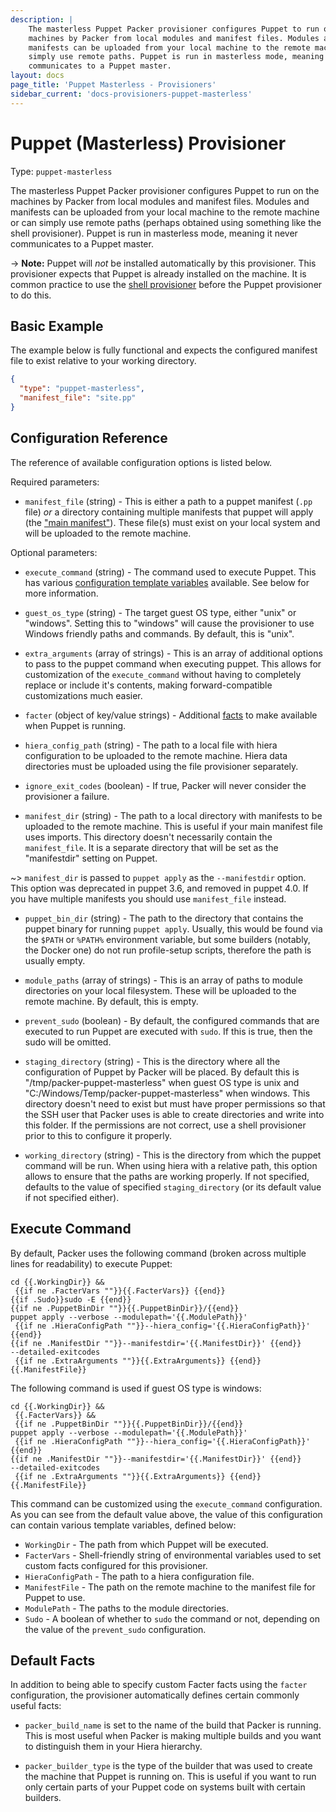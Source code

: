 ```yaml
---
description: |
    The masterless Puppet Packer provisioner configures Puppet to run on the
    machines by Packer from local modules and manifest files. Modules and
    manifests can be uploaded from your local machine to the remote machine or can
    simply use remote paths. Puppet is run in masterless mode, meaning it never
    communicates to a Puppet master.
layout: docs
page_title: 'Puppet Masterless - Provisioners'
sidebar_current: 'docs-provisioners-puppet-masterless'
---
```


# Puppet (Masterless) Provisioner

Type: `puppet-masterless`

The masterless Puppet Packer provisioner configures Puppet to run on the
machines by Packer from local modules and manifest files. Modules and manifests
can be uploaded from your local machine to the remote machine or can simply use
remote paths (perhaps obtained using something like the shell provisioner).
Puppet is run in masterless mode, meaning it never communicates to a Puppet
master.

-&gt; **Note:** Puppet will *not* be installed automatically by this
provisioner. This provisioner expects that Puppet is already installed on the
machine. It is common practice to use the [shell
provisioner](/docs/provisioners/shell.html) before the Puppet provisioner to do
this.

## Basic Example

The example below is fully functional and expects the configured manifest file
to exist relative to your working directory.

``` json
{
  "type": "puppet-masterless",
  "manifest_file": "site.pp"
}
```

## Configuration Reference

The reference of available configuration options is listed below.

Required parameters:

-   `manifest_file` (string) - This is either a path to a puppet manifest
    (`.pp` file) *or* a directory containing multiple manifests that puppet will
    apply (the ["main
    manifest"](https://docs.puppetlabs.com/puppet/latest/reference/dirs_manifest.html)).
    These file(s) must exist on your local system and will be uploaded to the
    remote machine.

Optional parameters:

-   `execute_command` (string) - The command used to execute Puppet. This has
    various [configuration template
    variables](/docs/templates/engine.html) available. See
    below for more information.

-   `guest_os_type` (string) - The target guest OS type, either "unix" or
    "windows". Setting this to "windows" will cause the provisioner to use
     Windows friendly paths and commands. By default, this is "unix".

-   `extra_arguments` (array of strings) - This is an array of additional options to
    pass to the puppet command when executing puppet. This allows for
    customization of the `execute_command` without having to completely replace
    or include it's contents, making forward-compatible customizations much
    easier.

-   `facter` (object of key/value strings) - Additional
    [facts](https://puppetlabs.com/facter) to make
    available when Puppet is running.

-   `hiera_config_path` (string) - The path to a local file with hiera
    configuration to be uploaded to the remote machine. Hiera data directories
    must be uploaded using the file provisioner separately.

-   `ignore_exit_codes` (boolean) - If true, Packer will never consider the
    provisioner a failure.

-   `manifest_dir` (string) - The path to a local directory with manifests to be
    uploaded to the remote machine. This is useful if your main manifest file
    uses imports. This directory doesn't necessarily contain the
    `manifest_file`. It is a separate directory that will be set as the
    "manifestdir" setting on Puppet.

~&gt; `manifest_dir` is passed to `puppet apply` as the `--manifestdir` option.
This option was deprecated in puppet 3.6, and removed in puppet 4.0. If you have
multiple manifests you should use `manifest_file` instead.

-   `puppet_bin_dir` (string) - The path to the directory that contains the puppet
    binary for running `puppet apply`. Usually, this would be found via the `$PATH`
    or `%PATH%` environment variable, but some builders (notably, the Docker one) do
    not run profile-setup scripts, therefore the path is usually empty.

-   `module_paths` (array of strings) - This is an array of paths to module
    directories on your local filesystem. These will be uploaded to the
    remote machine. By default, this is empty.

-   `prevent_sudo` (boolean) - By default, the configured commands that are
    executed to run Puppet are executed with `sudo`. If this is true, then the
    sudo will be omitted.

-   `staging_directory` (string) - This is the directory where all the configuration
    of Puppet by Packer will be placed. By default this is "/tmp/packer-puppet-masterless"
    when guest OS type is unix and "C:/Windows/Temp/packer-puppet-masterless" when windows.
    This directory doesn't need to exist but must have proper permissions so that the SSH
    user that Packer uses is able to create directories and write into this folder.
    If the permissions are not correct, use a shell provisioner prior to this to configure
    it properly.

-   `working_directory` (string) - This is the directory from which the puppet
    command will be run. When using hiera with a relative path, this option
    allows to ensure that the paths are working properly. If not specified,
    defaults to the value of specified `staging_directory` (or its default value
    if not specified either).

## Execute Command

By default, Packer uses the following command (broken across multiple lines for
readability) to execute Puppet:

```
cd {{.WorkingDir}} &&
 {{if ne .FacterVars ""}}{{.FacterVars}} {{end}}
{{if .Sudo}}sudo -E {{end}}
{{if ne .PuppetBinDir ""}}{{.PuppetBinDir}}/{{end}}
puppet apply --verbose --modulepath='{{.ModulePath}}'
 {{if ne .HieraConfigPath ""}}--hiera_config='{{.HieraConfigPath}}' {{end}}
{{if ne .ManifestDir ""}}--manifestdir='{{.ManifestDir}}' {{end}}
--detailed-exitcodes
 {{if ne .ExtraArguments ""}}{{.ExtraArguments}} {{end}}
{{.ManifestFile}}
```

The following command is used if guest OS type is windows:

```
cd {{.WorkingDir}} &&
 {{.FacterVars}} &&
 {{if ne .PuppetBinDir ""}}{{.PuppetBinDir}}/{{end}}
puppet apply --verbose --modulepath='{{.ModulePath}}'
 {{if ne .HieraConfigPath ""}}--hiera_config='{{.HieraConfigPath}}' {{end}}
{{if ne .ManifestDir ""}}--manifestdir='{{.ManifestDir}}' {{end}}
--detailed-exitcodes
 {{if ne .ExtraArguments ""}}{{.ExtraArguments}} {{end}}
{{.ManifestFile}}
```

This command can be customized using the `execute_command` configuration. As you
can see from the default value above, the value of this configuration can
contain various template variables, defined below:

-   `WorkingDir` - The path from which Puppet will be executed.
-   `FacterVars` - Shell-friendly string of environmental variables used to set
    custom facts configured for this provisioner.
-   `HieraConfigPath` - The path to a hiera configuration file.
-   `ManifestFile` - The path on the remote machine to the manifest file for
    Puppet to use.
-   `ModulePath` - The paths to the module directories.
-   `Sudo` - A boolean of whether to `sudo` the command or not, depending on the
    value of the `prevent_sudo` configuration.

## Default Facts

In addition to being able to specify custom Facter facts using the `facter`
configuration, the provisioner automatically defines certain commonly useful
facts:

-   `packer_build_name` is set to the name of the build that Packer is running.
    This is most useful when Packer is making multiple builds and you want to
    distinguish them in your Hiera hierarchy.

-   `packer_builder_type` is the type of the builder that was used to create the
    machine that Puppet is running on. This is useful if you want to run only
    certain parts of your Puppet code on systems built with certain builders.
